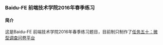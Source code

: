 ### Baidu-FE 前端技术学院2016年春季练习
#### 简介
这是Baidu-FE 前端技术学院2016年春季练习题目，目前制只制作了[任务五十：微型调查问卷平台](./micro-suervery-plantform)
